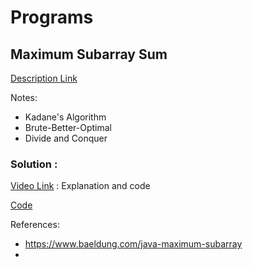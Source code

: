 # Programs

## Maximum Subarray Sum

[Description Link](https://leetcode.com/problems/maximum-subarray/)

Notes:

* Kadane's Algorithm
* Brute-Better-Optimal
* Divide and Conquer

### Solution :

[Video Link](https://www.youtube.com/watch?v=w_KEocd__20) : Explanation and code

[Code](../src/main/java/org/learning/javapractice/leetcode/array/MaximumSubarray.java)


References:

* https://www.baeldung.com/java-maximum-subarray
*
